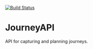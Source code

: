 [![Build Status](https://semaphoreapp.com/api/v1/projects/89ecd61a-230e-479e-8a6d-85ca6de727ab/320422/shields_badge.svg)](https://semaphoreapp.com/chrissloey/journey-api)

JourneyAPI
==========

API for capturing and planning journeys.
